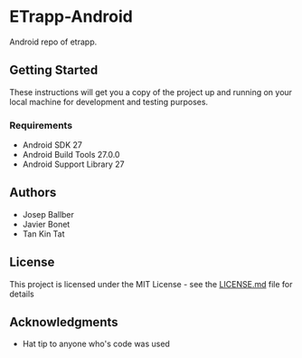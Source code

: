 # ETrapp-Android

Android repo of etrapp.

## Getting Started

These instructions will get you a copy of the project up and running on your local machine for development and testing purposes.

### Requirements

- Android SDK 27
- Android Build Tools 27.0.0
- Android Support Library 27

## Authors

* Josep Ballber
* Javier Bonet
* Tan Kin Tat

## License

This project is licensed under the MIT License - see the [LICENSE.md](LICENSE.md) file for details

## Acknowledgments

* Hat tip to anyone who's code was used